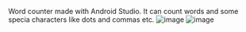Word counter made with Android Studio. It can count words and some specia characters like dots and commas etc.
![image](https://github.com/user-attachments/assets/076149fe-3631-41e3-89e5-c2b8a4fedfeb)
![image](https://github.com/user-attachments/assets/35fd1066-1c46-4f4c-a364-49e34fa11721)
